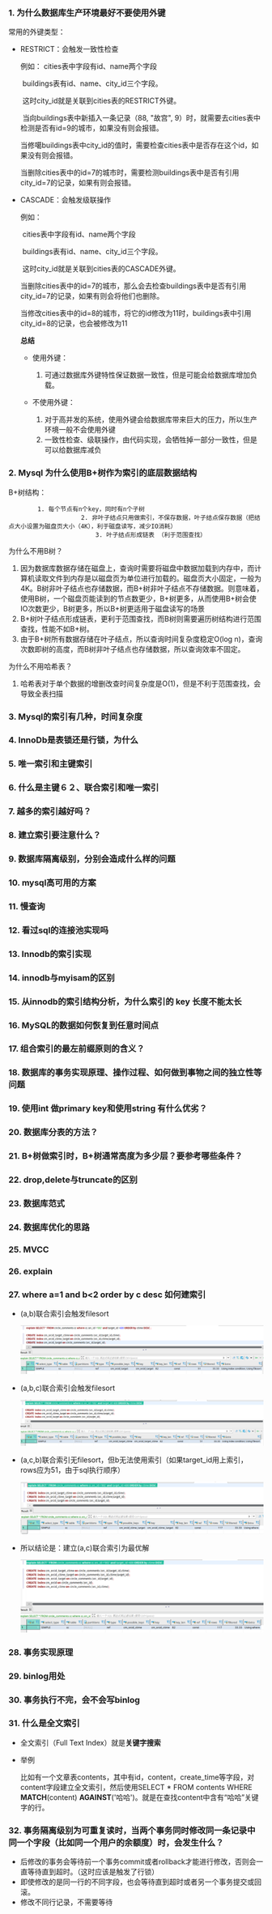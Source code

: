 ### 1. 为什么数据库生产环境最好不要使用外键

常用的外键类型：

+ RESTRICT：会触发一致性检查

  例如：
      cities表中字段有id、name两个字段

  ​	buildings表有id、name、city_id三个字段。

  ​    这时city_id就是关联到cities表的RESTRICT外键。

  ​	当向buildings表中新插入一条记录（88, "故宫", 9）时，就需要去cities表中检测是否有id=9的城市，如果没有则会报错。

  ​    当修噶buildings表中city_id的值时，需要检查cities表中是否存在这个id，如果没有则会报错。

  ​	当删除cities表中的id=7的城市时，需要检测buildings表中是否有引用city_id=7的记录，如果有则会报错。

+ CASCADE：会触发级联操作

  例如：

  ​	cities表中字段有id、name两个字段

  ​	buildings表有id、name、city_id三个字段。

  ​    这时city_id就是关联到cities表的CASCADE外键。

  ​	当删除cities表中的id=7的城市，那么会去检查buildings表中是否有引用city_id=7的记录，如果有则会将他们也删除。

  ​	当修改cities表中的id=8的城市，将它的id修改为11时，buildings表中引用city_id=8的记录，也会被修改为11

  

  **总结**

  - 使用外键：
    1. 可通过数据库外键特性保证数据一致性，但是可能会给数据库增加负载。

  - 不使用外键：
    1. 对于高并发的系统，使用外键会给数据库带来巨大的压力，所以生产环境一般不会使用外键
    2. 一致性检查、级联操作，由代码实现，会牺牲掉一部分一致性，但是可以给数据库减负



### 2. Mysql 为什么使用B+树作为索引的底层数据结构

B+树结构：

   			1. 每个节点有n个key，同时有n个子树
            			2. 非叶子结点只用做索引，不保存数据，叶子结点保存数据（把结点大小设置为磁盘页大小（4K），利于磁盘读写，减少IO消耗）
                  			3. 叶子结点形成链表 （利于范围查找）

为什么不用B树？

1. 因为数据库数据存储在磁盘上，查询时需要将磁盘中数据加载到内存中，而计算机读取文件到内存是以磁盘页为单位进行加载的。磁盘页大小固定，一般为4K。B树非叶子结点也存储数据，而B+树非叶子结点不存储数据。则意味着，使用B树，一个磁盘页能读到的节点数更少，B+树更多，从而使用B+树会使IO次数更少，B树更多，所以B+树更适用于磁盘读写的场景
2. B+树叶子结点形成链表，更利于范围查找，而B树则需要遍历树结构进行范围查找，性能不如B+树。
3. 由于B+树所有数据存储在叶子结点，所以查询时间复杂度稳定O(log n)，查询次数即树的高度，而B树非叶子结点也存储数据，所以查询效率不固定。

为什么不用哈希表？

1. 哈希表对于单个数据的增删改查时间复杂度是O(1)，但是不利于范围查找，会导致全表扫描



### 3. Mysql的索引有几种，时间复杂度



### 4. InnoDb是表锁还是行锁，为什么



### 5. 唯一索引和主键索引



### 6. 什么是主键６２、联合索引和唯一索引



### 7. 越多的索引越好吗？



### 8. 建立索引要注意什么？



### 9. 数据库隔离级别，分别会造成什么样的问题



### 10. mysql高可用的方案



### 11. 慢查询



### 12. 看过sql的连接池实现吗



### 13. Innodb的索引实现



### 14. innodb与myisam的区别



### 15. 从innodb的索引结构分析，为什么索引的 key 长度不能太长



### 16. MySQL的数据如何恢复到任意时间点



### 17. 组合索引的最左前缀原则的含义？



### 18. 数据库的事务实现原理、操作过程、如何做到事物之间的独立性等问题



### 19. 使用int 做primary key和使用string 有什么优劣？



### 20. 数据库分表的方法？



### 21. B+树做索引时，B+树通常高度为多少层？要参考哪些条件？



### 22. drop,delete与truncate的区别



### 23. 数据库范式



### 24. 数据库优化的思路



### 25. MVCC



### 26. explain



### 27. where a=1  and b<2 order by c desc 如何建索引

+ (a,b)联合索引会触发filesort

  ![](../images/abfilesort.png)

+ (a,b,c)联合索引会触发filesort

  ![](../images/abcfilesort.png)

+ (a,c,b)联合索引无filesort，但b无法使用索引（如果target_id用上索引，rows应为51，由于sql执行顺序）

  ![](../images/acbfilesort.png)

+ 所以结论是：建立(a,c)联合索引为最优解

  ![](../images/acfilesort.png)



### 28. 事务实现原理



### 29. binlog用处



### 30. 事务执行不完，会不会写binlog



### 31. 什么是全文索引

+ 全文索引（Full Text Index）就是**关键字搜索**

+ 举例

  比如有一个文章表contents，其中有id，content，create_time等字段，对content字段建立全文索引，然后使用SELECT * FROM contents WHERE **MATCH**(content) **AGAINST**('哈哈')。就是在查找content中含有“哈哈”关键字的行。

### 32. 事务隔离级别为可重复读时，当两个事务同时修改同一条记录中同一个字段（比如同一个用户的余额度）时，会发生什么？

+ 后修改的事务会等待前一个事务commit或者rollback才能进行修改，否则会一直等待直到超时。（这时应该是触发了行锁）
+ 即使修改的是同一行的不同字段，也会等待直到超时或者另一个事务提交或回滚。
+ 修改不同行记录，不需要等待

